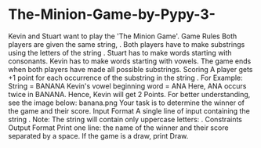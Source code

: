 # The-Minion-Game-by-Pypy-3-
Kevin and Stuart want to play the 'The Minion Game'.  Game Rules  Both players are given the same string, . Both players have to make substrings using the letters of the string . Stuart has to make words starting with consonants. Kevin has to make words starting with vowels. The game ends when both players have made all possible substrings.  Scoring A player gets +1 point for each occurrence of the substring in the string .  For Example: String  = BANANA Kevin's vowel beginning word = ANA Here, ANA occurs twice in BANANA. Hence, Kevin will get 2 Points.  For better understanding, see the image below:  banana.png  Your task is to determine the winner of the game and their score.  Input Format  A single line of input containing the string . Note: The string  will contain only uppercase letters: .  Constraints    Output Format  Print one line: the name of the winner and their score separated by a space.  If the game is a draw, print Draw.
